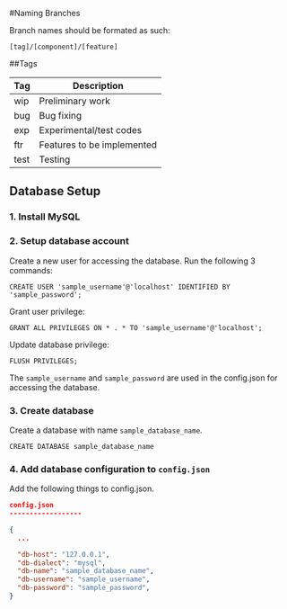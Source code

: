#Naming Branches

Branch names should be formated as such:

`[tag]/[component]/[feature]`

##Tags

| Tag | Description |
| --- | --- |
| wip | Preliminary work |
| bug | Bug fixing |
| exp | Experimental/test codes |
| ftr | Features to be implemented |
| test | Testing |

## Database Setup

### 1. Install MySQL

### 2. Setup database account

Create a new user for accessing the database. Run the following 3 commands:

```
CREATE USER 'sample_username'@'localhost' IDENTIFIED BY 'sample_password';
```

Grant user privilege:

```
GRANT ALL PRIVILEGES ON * . * TO 'sample_username'@'localhost';
```

Update database privilege:

```
FLUSH PRIVILEGES;
```

The `sample_username` and `sample_password` are used in the config.json for accessing the database.

### 3. Create database

Create a database with name `sample_database_name`.
```
CREATE DATABASE sample_database_name
```

### 4. Add database configuration to `config.json`

Add the following things to config.json.

``` json
config.json
------------------

{
  ...

  "db-host": "127.0.0.1",
  "db-dialect": "mysql",
  "db-name": "sample_database_name",
  "db-username": "sample_username",
  "db-password": "sample_password",
}

```
